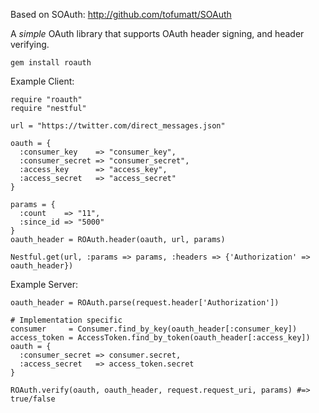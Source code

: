Based on SOAuth: http://github.com/tofumatt/SOAuth

A *simple* OAuth library that supports OAuth header signing, and header verifying.
  
    gem install roauth

Example Client:

    require "roauth"
    require "nestful"

    url = "https://twitter.com/direct_messages.json"

    oauth = {
      :consumer_key    => "consumer_key",
      :consumer_secret => "consumer_secret",
      :access_key      => "access_key",
      :access_secret   => "access_secret"
    }

    params = {
      :count    => "11",
      :since_id => "5000"
    }
    oauth_header = ROAuth.header(oauth, url, params)
    
    Nestful.get(url, :params => params, :headers => {'Authorization' => oauth_header})

Example Server:

    oauth_header = ROAuth.parse(request.header['Authorization'])

    # Implementation specific
    consumer     = Consumer.find_by_key(oauth_header[:consumer_key])
    access_token = AccessToken.find_by_token(oauth_header[:access_key])
    oauth = {
      :consumer_secret => consumer.secret,
      :access_secret   => access_token.secret
    }

    ROAuth.verify(oauth, oauth_header, request.request_uri, params) #=> true/false